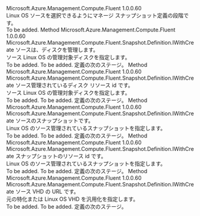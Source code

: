 <Type Name="IWithLinuxSnapshotSource" FullName="Microsoft.Azure.Management.Compute.Fluent.Snapshot.Definition.IWithLinuxSnapshotSource">
  <TypeSignature Language="C#" Value="public interface IWithLinuxSnapshotSource" />
  <TypeSignature Language="ILAsm" Value=".class public interface auto ansi abstract IWithLinuxSnapshotSource" />
  <TypeSignature Language="DocId" Value="T:Microsoft.Azure.Management.Compute.Fluent.Snapshot.Definition.IWithLinuxSnapshotSource" />
  <TypeSignature Language="VB.NET" Value="Public Interface IWithLinuxSnapshotSource" />
  <TypeSignature Language="F#" Value="type IWithLinuxSnapshotSource = interface" />
  <AssemblyInfo>
    <AssemblyName>Microsoft.Azure.Management.Compute.Fluent</AssemblyName>
    <AssemblyVersion>1.0.0.60</AssemblyVersion>
  </AssemblyInfo>
  <Interfaces />
  <Docs>
    <summary>
            Linux OS ソースを選択できるようにマネージ スナップショット定義の段階です。
            </summary>
    <remarks>To be added.</remarks>
  </Docs>
  <Members>
    <Member MemberName="WithLinuxFromDisk">
      <MemberSignature Language="C#" Value="public Microsoft.Azure.Management.Compute.Fluent.Snapshot.Definition.IWithCreate WithLinuxFromDisk (Microsoft.Azure.Management.Compute.Fluent.IDisk sourceDisk);" />
      <MemberSignature Language="ILAsm" Value=".method public hidebysig newslot virtual instance class Microsoft.Azure.Management.Compute.Fluent.Snapshot.Definition.IWithCreate WithLinuxFromDisk(class Microsoft.Azure.Management.Compute.Fluent.IDisk sourceDisk) cil managed" />
      <MemberSignature Language="DocId" Value="M:Microsoft.Azure.Management.Compute.Fluent.Snapshot.Definition.IWithLinuxSnapshotSource.WithLinuxFromDisk(Microsoft.Azure.Management.Compute.Fluent.IDisk)" />
      <MemberSignature Language="VB.NET" Value="Public Function WithLinuxFromDisk (sourceDisk As IDisk) As IWithCreate" />
      <MemberSignature Language="F#" Value="abstract member WithLinuxFromDisk : Microsoft.Azure.Management.Compute.Fluent.IDisk -&gt; Microsoft.Azure.Management.Compute.Fluent.Snapshot.Definition.IWithCreate" Usage="iWithLinuxSnapshotSource.WithLinuxFromDisk sourceDisk" />
      <MemberType>Method</MemberType>
      <AssemblyInfo>
        <AssemblyName>Microsoft.Azure.Management.Compute.Fluent</AssemblyName>
        <AssemblyVersion>1.0.0.60</AssemblyVersion>
      </AssemblyInfo>
      <ReturnValue>
        <ReturnType>Microsoft.Azure.Management.Compute.Fluent.Snapshot.Definition.IWithCreate</ReturnType>
      </ReturnValue>
      <Parameters>
        <Parameter Name="sourceDisk" Type="Microsoft.Azure.Management.Compute.Fluent.IDisk" />
      </Parameters>
      <Docs>
        <param name="sourceDisk">ソースは、ディスクを管理します。</param>
        <summary>
            ソース Linux OS の管理対象ディスクを指定します。
            </summary>
        <returns>To be added.</returns>
        <remarks>To be added.</remarks>
        <return>定義の次のステージ。</return>
      </Docs>
    </Member>
    <Member MemberName="WithLinuxFromDisk">
      <MemberSignature Language="C#" Value="public Microsoft.Azure.Management.Compute.Fluent.Snapshot.Definition.IWithCreate WithLinuxFromDisk (string sourceDiskId);" />
      <MemberSignature Language="ILAsm" Value=".method public hidebysig newslot virtual instance class Microsoft.Azure.Management.Compute.Fluent.Snapshot.Definition.IWithCreate WithLinuxFromDisk(string sourceDiskId) cil managed" />
      <MemberSignature Language="DocId" Value="M:Microsoft.Azure.Management.Compute.Fluent.Snapshot.Definition.IWithLinuxSnapshotSource.WithLinuxFromDisk(System.String)" />
      <MemberSignature Language="VB.NET" Value="Public Function WithLinuxFromDisk (sourceDiskId As String) As IWithCreate" />
      <MemberSignature Language="F#" Value="abstract member WithLinuxFromDisk : string -&gt; Microsoft.Azure.Management.Compute.Fluent.Snapshot.Definition.IWithCreate" Usage="iWithLinuxSnapshotSource.WithLinuxFromDisk sourceDiskId" />
      <MemberType>Method</MemberType>
      <AssemblyInfo>
        <AssemblyName>Microsoft.Azure.Management.Compute.Fluent</AssemblyName>
        <AssemblyVersion>1.0.0.60</AssemblyVersion>
      </AssemblyInfo>
      <ReturnValue>
        <ReturnType>Microsoft.Azure.Management.Compute.Fluent.Snapshot.Definition.IWithCreate</ReturnType>
      </ReturnValue>
      <Parameters>
        <Parameter Name="sourceDiskId" Type="System.String" />
      </Parameters>
      <Docs>
        <param name="sourceDiskId">ソース管理されているディスク リソース id です。</param>
        <summary>
            ソース Linux OS の管理対象ディスクを指定します。
            </summary>
        <returns>To be added.</returns>
        <remarks>To be added.</remarks>
        <return>定義の次のステージ。</return>
      </Docs>
    </Member>
    <Member MemberName="WithLinuxFromSnapshot">
      <MemberSignature Language="C#" Value="public Microsoft.Azure.Management.Compute.Fluent.Snapshot.Definition.IWithCreate WithLinuxFromSnapshot (Microsoft.Azure.Management.Compute.Fluent.ISnapshot sourceSnapshot);" />
      <MemberSignature Language="ILAsm" Value=".method public hidebysig newslot virtual instance class Microsoft.Azure.Management.Compute.Fluent.Snapshot.Definition.IWithCreate WithLinuxFromSnapshot(class Microsoft.Azure.Management.Compute.Fluent.ISnapshot sourceSnapshot) cil managed" />
      <MemberSignature Language="DocId" Value="M:Microsoft.Azure.Management.Compute.Fluent.Snapshot.Definition.IWithLinuxSnapshotSource.WithLinuxFromSnapshot(Microsoft.Azure.Management.Compute.Fluent.ISnapshot)" />
      <MemberSignature Language="VB.NET" Value="Public Function WithLinuxFromSnapshot (sourceSnapshot As ISnapshot) As IWithCreate" />
      <MemberSignature Language="F#" Value="abstract member WithLinuxFromSnapshot : Microsoft.Azure.Management.Compute.Fluent.ISnapshot -&gt; Microsoft.Azure.Management.Compute.Fluent.Snapshot.Definition.IWithCreate" Usage="iWithLinuxSnapshotSource.WithLinuxFromSnapshot sourceSnapshot" />
      <MemberType>Method</MemberType>
      <AssemblyInfo>
        <AssemblyName>Microsoft.Azure.Management.Compute.Fluent</AssemblyName>
        <AssemblyVersion>1.0.0.60</AssemblyVersion>
      </AssemblyInfo>
      <ReturnValue>
        <ReturnType>Microsoft.Azure.Management.Compute.Fluent.Snapshot.Definition.IWithCreate</ReturnType>
      </ReturnValue>
      <Parameters>
        <Parameter Name="sourceSnapshot" Type="Microsoft.Azure.Management.Compute.Fluent.ISnapshot" />
      </Parameters>
      <Docs>
        <param name="sourceSnapshot">ソースのスナップショットです。</param>
        <summary>
            Linux OS のソース管理されているスナップショットを指定します。
            </summary>
        <returns>To be added.</returns>
        <remarks>To be added.</remarks>
        <return>定義の次のステージ。</return>
      </Docs>
    </Member>
    <Member MemberName="WithLinuxFromSnapshot">
      <MemberSignature Language="C#" Value="public Microsoft.Azure.Management.Compute.Fluent.Snapshot.Definition.IWithCreate WithLinuxFromSnapshot (string sourceSnapshotId);" />
      <MemberSignature Language="ILAsm" Value=".method public hidebysig newslot virtual instance class Microsoft.Azure.Management.Compute.Fluent.Snapshot.Definition.IWithCreate WithLinuxFromSnapshot(string sourceSnapshotId) cil managed" />
      <MemberSignature Language="DocId" Value="M:Microsoft.Azure.Management.Compute.Fluent.Snapshot.Definition.IWithLinuxSnapshotSource.WithLinuxFromSnapshot(System.String)" />
      <MemberSignature Language="VB.NET" Value="Public Function WithLinuxFromSnapshot (sourceSnapshotId As String) As IWithCreate" />
      <MemberSignature Language="F#" Value="abstract member WithLinuxFromSnapshot : string -&gt; Microsoft.Azure.Management.Compute.Fluent.Snapshot.Definition.IWithCreate" Usage="iWithLinuxSnapshotSource.WithLinuxFromSnapshot sourceSnapshotId" />
      <MemberType>Method</MemberType>
      <AssemblyInfo>
        <AssemblyName>Microsoft.Azure.Management.Compute.Fluent</AssemblyName>
        <AssemblyVersion>1.0.0.60</AssemblyVersion>
      </AssemblyInfo>
      <ReturnValue>
        <ReturnType>Microsoft.Azure.Management.Compute.Fluent.Snapshot.Definition.IWithCreate</ReturnType>
      </ReturnValue>
      <Parameters>
        <Parameter Name="sourceSnapshotId" Type="System.String" />
      </Parameters>
      <Docs>
        <param name="sourceSnapshotId">スナップショットのリソース id です。</param>
        <summary>
            Linux OS のソース管理されているスナップショットを指定します。
            </summary>
        <returns>To be added.</returns>
        <remarks>To be added.</remarks>
        <return>定義の次のステージ。</return>
      </Docs>
    </Member>
    <Member MemberName="WithLinuxFromVhd">
      <MemberSignature Language="C#" Value="public Microsoft.Azure.Management.Compute.Fluent.Snapshot.Definition.IWithCreate WithLinuxFromVhd (string vhdUrl);" />
      <MemberSignature Language="ILAsm" Value=".method public hidebysig newslot virtual instance class Microsoft.Azure.Management.Compute.Fluent.Snapshot.Definition.IWithCreate WithLinuxFromVhd(string vhdUrl) cil managed" />
      <MemberSignature Language="DocId" Value="M:Microsoft.Azure.Management.Compute.Fluent.Snapshot.Definition.IWithLinuxSnapshotSource.WithLinuxFromVhd(System.String)" />
      <MemberSignature Language="VB.NET" Value="Public Function WithLinuxFromVhd (vhdUrl As String) As IWithCreate" />
      <MemberSignature Language="F#" Value="abstract member WithLinuxFromVhd : string -&gt; Microsoft.Azure.Management.Compute.Fluent.Snapshot.Definition.IWithCreate" Usage="iWithLinuxSnapshotSource.WithLinuxFromVhd vhdUrl" />
      <MemberType>Method</MemberType>
      <AssemblyInfo>
        <AssemblyName>Microsoft.Azure.Management.Compute.Fluent</AssemblyName>
        <AssemblyVersion>1.0.0.60</AssemblyVersion>
      </AssemblyInfo>
      <ReturnValue>
        <ReturnType>Microsoft.Azure.Management.Compute.Fluent.Snapshot.Definition.IWithCreate</ReturnType>
      </ReturnValue>
      <Parameters>
        <Parameter Name="vhdUrl" Type="System.String" />
      </Parameters>
      <Docs>
        <param name="vhdUrl">ソース VHD の URL です。</param>
        <summary>
            元の特化または Linux OS VHD を汎用化を指定します。
            </summary>
        <returns>To be added.</returns>
        <remarks>To be added.</remarks>
        <return>定義の次のステージ。</return>
      </Docs>
    </Member>
  </Members>
</Type>